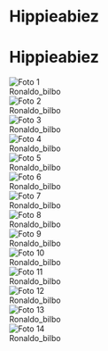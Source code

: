 # Hippieabiez
# Hippieabiez

<!DOCTYPE html>
<html lang="en">
<head>
    <meta charset="UTF-8">
    <meta name="viewport" content="width=device-width, initial-scale=1.0">
    <title>Book Animation Ronaldo</title>
    <script src="https://unpkg.com/feather-icons"></script>
    <link rel="stylesheet" href="styles.css">
</head>
<body>
    <div class="container">
        <div class="book-container">
            <div class="book">
                <div class="page left-page">
                    <div id="lyrics-container"></div>
                </div>
                <div class="page right-page">
                    <img src="img/1.jpg" alt="Foto 1">
                    <div class="author-name">Ronaldo_bilbo</div>
                </div>
                <div class="page right-page">
                    <img src="img/2.jpg" alt="Foto 2">
                    <div class="author-name">Ronaldo_bilbo</div>
                </div>
                <div class="page right-page">
                    <img src="img/3.jpg" alt="Foto 3">
                    <div class="author-name">Ronaldo_bilbo</div>
                </div>
                <div class="page right-page">
                    <img src="img/4.jpg" alt="Foto 4">
                    <div class="author-name">Ronaldo_bilbo</div>
                </div>
                <div class="page right-page">
                    <img src="img/5.jpg" alt="Foto 5">
                    <div class="author-name">Ronaldo_bilbo</div>
                </div>
                <div class="page right-page">
                    <img src="img/6.jpg" alt="Foto 6">
                    <div class="author-name">Ronaldo_bilbo</div>
                </div>
                <div class="page right-page">
                    <img src="img/7.jpg" alt="Foto 7">
                    <div class="author-name">Ronaldo_bilbo</div>
                </div>
                <div class="page right-page">
                    <img src="img/8.jpg" alt="Foto 8">
                    <div class="author-name">Ronaldo_bilbo</div>
                </div>
                <div class="page right-page">
                    <img src="img/9.jpg" alt="Foto 9">
                    <div class="author-name">Ronaldo_bilbo</div>
                </div>
                <div class="page right-page">
                    <img src="img/10.jpg" alt="Foto 10">
                    <div class="author-name">Ronaldo_bilbo</div>
                </div>
                <div class="page right-page">
                    <img src="img/11.jpg" alt="Foto 11">
                    <div class="author-name">Ronaldo_bilbo</div>
                </div>
                <div class="page right-page">
                    <img src="img/12.jpg" alt="Foto 12">
                    <div class="author-name">Ronaldo_bilbo</div>
                </div>
                <div class="page right-page">
                    <img src="img/13.jpg" alt="Foto 13">
                    <div class="author-name">Ronaldo_bilbo</div>
                </div>
                <div class="page right-page">
                    <img src="img/14.jpg" alt="Foto 14">
                    <div class="author-name">Ronaldo_bilbo</div>
                </div>
            </div>
        </div>
        <div class="music-player">
            <div id="play-pause" class="play-button">
                <i data-feather="play"></i>
            </div>
            <div id="song-duration"></div>
            <audio id="audio" src="assets/audio/ST12RasaYangTertinggalOfficialLyricVideo (mp3cut.net).mp3"></audio>
        </div>
    </div>
    <script src="script.js"></script>
    <script>
        feather.replace(); 
    </script>
</body>
</html>
